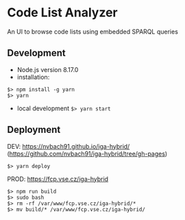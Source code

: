 # Code List Analyzer
An UI to browse code lists using embedded SPARQL queries

## Development
- Node.js version 8.17.0
- installation: 
```
$> npm install -g yarn
$> yarn
```
- local development `$> yarn start`

## Deployment
DEV: https://nvbach91.github.io/iga-hybrid/ (https://github.com/nvbach91/iga-hybrid/tree/gh-pages)
```
$> yarn deploy
```

PROD: https://fcp.vse.cz/iga-hybrid
```
$> npm run build
$> sudo bash
$> rm -rf /var/www/fcp.vse.cz/iga-hybrid/*
$> mv build/* /var/www/fcp.vse.cz/iga-hybrid/
```
